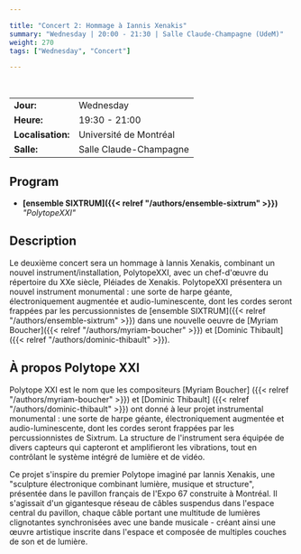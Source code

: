 ```yaml
---

title: "Concert 2: Hommage à Iannis Xenakis"
summary: "Wednesday | 20:00 - 21:30 | Salle Claude-Champagne (UdeM)"
weight: 270
tags: ["Wednesday", "Concert"]

---
```


<br>

| | |
| - | - |
| **Jour:** | Wednesday |
| **Heure:** | 19:30 - 21:00 |
| **Localisation:** | Université de Montréal |
| **Salle:** | Salle Claude-Champagne |

## Program

<!-- - **[Nouvel Ensemble Moderne]({{< relref "/authors/nouvel-ensemble-moderne" >}})** *"Anaktoria"* -->
- **[ensemble SIXTRUM]({{< relref "/authors/ensemble-sixtrum" >}})** *"PolytopeXXI"*

## Description

Le deuxième concert sera un hommage à Iannis Xenakis, combinant un nouvel instrument/installation, PolytopeXXI, avec un chef-d'œuvre du répertoire du XXe siècle, Pléiades de Xenakis. PolytopeXXI présentera un nouvel instrument monumental : une sorte de harpe géante, électroniquement augmentée et audio-luminescente, dont les cordes seront frappées par les percussionnistes de [ensemble SIXTRUM]({{< relref "/authors/ensemble-sixtrum" >}}) dans une nouvelle oeuvre de [Myriam Boucher]({{< relref "/authors/myriam-boucher" >}}) et [Dominic Thibault]({{< relref "/authors/dominic-thibault" >}}). 
<!-- Le [Nouvel Ensemble Moderne]({{< relref "/authors/nouvel-ensemble-moderne" >}}) participera également au concert avec l'œuvre rarement jouée *Anaktoria*, de Iannis Xenakis. -->

## À propos **Polytope XXI**

Polytope XXI est le nom que les compositeurs [Myriam Boucher] ({{< relref "/authors/myriam-boucher" >}}) et [Dominic Thibault] ({{< relref "/authors/dominic-thibault" >}}) ont donné à leur projet instrumental monumental : une sorte de harpe géante, électroniquement augmentée et audio-luminescente, dont les cordes seront frappées par les percussionnistes de Sixtrum. La structure de l'instrument sera équipée de divers capteurs qui capteront et amplifieront les vibrations, tout en contrôlant le système intégré de lumière et de vidéo.

Ce projet s'inspire du premier Polytope imaginé par Iannis Xenakis, une "sculpture électronique combinant lumière, musique et structure", présentée dans le pavillon français de l'Expo 67 construite à Montréal. Il s'agissait d'un gigantesque réseau de câbles suspendus dans l'espace central du pavillon, chaque câble portant une multitude de lumières clignotantes synchronisées avec une bande musicale - créant ainsi une œuvre artistique inscrite dans l'espace et composée de multiples couches de son et de lumière. 

